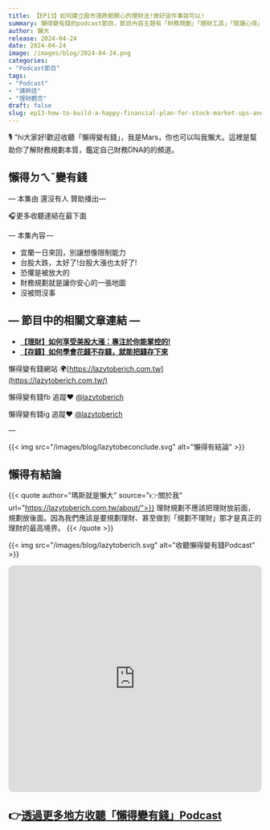 ```yaml
---
title: 【EP13】如何建立股市漲跌都開心的理財法!做好這件事就可以!
summary: 懶得變有錢的podcast節目，節目內容主題有「財務規劃」「理財工具」「閱讀心得」「職涯與生活」，內容涵蓋了你與金錢會產生的所有關係。如果想要讓自己對「財務規劃」的本質有更進一步的認識，歡迎訂閱、追蹤、分享並歡迎進一步提出你的想法，讓更多人一起財務有規劃、快樂有方法。
author: 懶大
release: 2024-04-24
date: 2024-04-24
image: /images/blog/2024-04-24.png
categories:
- "Podcast節目"
tags:
- "Podcast"
- "講幹話"
- "理財觀念"
draft: false
slug: ep13-how-to-build-a-happy-financial-plan-for-stock-market-ups-and-downs-master-this-one-thing
---
```

🎙️ "hi大家好!歡迎收聽「懶得變有錢」，我是Mars，你也可以叫我懶大。這裡是幫助你了解財務規劃本質，鑑定自己財務DNA的的頻道。

## 懶得ㄉㄟˇ變有錢

— 本集由 還沒有人 贊助播出—

🎧更多收聽連結在最下面

— 本集內容 —

- 宜蘭一日來回，別讓想像限制能力
- 台股大跌，太好了!台股大漲也太好了!
- 恐懼是被放大的
- 財務規劃就是讓你安心的一張地圖
- 沒被問沒事

## — 節目中的相關文章連結 —

- **[【理財】如何享受美股大漲：專注於你能掌控的!](https://lazytoberich.com.tw/blog/finance-enjoying-the-us-stock-market-rally-focus-on-what-you-can-control/)**
- **[【存錢】如何學會花錢不存錢，就能把錢存下來](https://lazytoberich.com.tw/blog/how-to-learn-to-spend-not-save-and-still-save-money/)**

懶得變有錢網站 🌍[https://lazytoberich.com.tw](https://lazytoberich.com.tw/)

懶得變有錢fb 追蹤❤️ [@lazytoberich](https://www.facebook.com/lazytoberich)

懶得變有錢ig 追蹤❤️ [@lazytoberich](https://www.instagram.com/lazytoberich/)

—

{{< img src="/images/blog/lazytobeconclude.svg" alt="懶得有結論" >}}
## 懶得有結論

{{< quote author="瑪斯就是懶大" source="👉關於我" url="https://lazytoberich.com.tw/about/">}}
理財規劃不應該把理財放前面，規劃放後面。因為我們應該是要規劃理財、甚至做到「規劃不理財」那才是真正的理財的最高境界。
{{< /quote >}}


{{< img src="/images/blog/lazytoberich.svg" alt="收聽懶得變有錢Podcast" >}}

<iframe id="embedPlayer" src="https://embed.podcasts.apple.com/us/podcast/%E6%87%B6%E5%BE%97%E8%AE%8A%E6%9C%89%E9%8C%A2/id1707756115?itsct=podcast_box_player&amp;itscg=30200&amp;ls=1&amp;theme=auto" height="450px" frameborder="0" sandbox="allow-forms allow-popups allow-same-origin allow-scripts allow-top-navigation-by-user-activation" allow="autoplay *; encrypted-media *; clipboard-write" style="width: 100%; max-width: 660px; overflow: hidden; border-radius: 10px; transform: translateZ(0px); animation: 2s ease 0s 6 normal none running loading-indicator; background-color: rgb(228, 228, 228);"></iframe>


## 👉[透過更多地方收聽「懶得變有錢」Podcast](https://solink.soundon.fm/lazytoberich)
